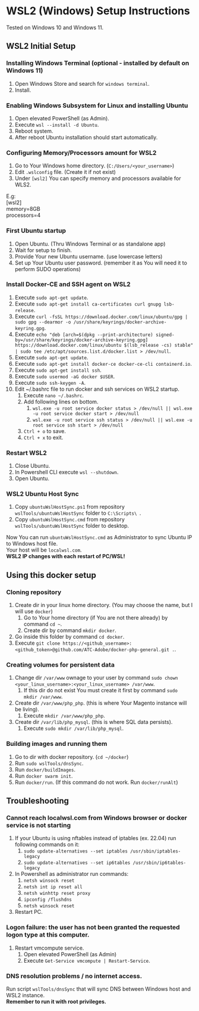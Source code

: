 # WSL2 (Windows) Setup Instructions
Tested on Windows 10 and Windows 11.

## WSL2 Initial Setup

### Installing Windows Terminal (optional - installed by default on Windows 11)

1. Open Windows Store and search for `windows terminal`.
2. Install.

### Enabling Windows Subsystem for Linux and installing Ubuntu

1. Open elevated PowerShell (as Admin).
2. Execute `wsl --install -d Ubuntu`.
3. Reboot system.
4. After reboot Ubuntu installation should start automatically.

### Configuring Memory/Processors amount for WSL2

1. Go to Your Windows home directory. (`C:/Users/<your_username>`)
2. Edit `.wslconfig` file. (Create it if not exist)
3. Under `[wsl2]` You can specify memory and processors available for WLS2.

E.g:\
[wsl2]\
memory=8GB\
processors=4

### First Ubuntu startup

1. Open Ubuntu. (Thru Windows Terminal or as standalone app)
2. Wait for setup to finish.
3. Provide Your new Ubuntu username. (use lowercase letters)
4. Set up Your Ubuntu user password. (remember it as You will need it to perform SUDO operations)

### Install Docker-CE and SSH agent on WSL2

1. Execute `sudo apt-get update`.
2. Execute `sudo apt-get install ca-certificates curl gnupg lsb-release`.
3. Execute `curl -fsSL https://download.docker.com/linux/ubuntu/gpg | sudo gpg --dearmor -o /usr/share/keyrings/docker-archive-keyring.gpg`.
4. Execute `echo "deb [arch=$(dpkg --print-architecture) signed-by=/usr/share/keyrings/docker-archive-keyring.gpg] https://download.docker.com/linux/ubuntu $(lsb_release -cs) stable" | sudo tee /etc/apt/sources.list.d/docker.list > /dev/null`.
5. Execute `sudo apt-get update`.
6. Execute `sudo apt-get install docker-ce docker-ce-cli containerd.io`.
7. Execute `sudo apt-get install ssh`.
8. Execute `sudo usermod -aG docker $USER`.
9. Execute `sudo ssh-keygen -A`.
10. Edit ~/.bashrc file to run docker and ssh services on WSL2 startup.
    1. Execute `nano ~/.bashrc`.
    2. Add following lines on bottom.
       1. `wsl.exe -u root service docker status > /dev/null || wsl.exe -u root service docker start > /dev/null`
       2. `wsl.exe -u root service ssh status > /dev/null || wsl.exe -u root service ssh start > /dev/null`
    3. `Ctrl + o` to save.
    4. `Ctrl + x` to exit.

### Restart WSL2

1. Close Ubuntu.
2. In Powershell CLI execute `wsl --shutdown`.
3. Open Ubuntu.

### WSL2 Ubuntu Host Sync

1. Copy `ubuntuWslHostSync.ps1` from repository `wslTools/ubuntuWslHostSync` folder to `C:\Scripts\ `.
2. Copy `ubuntuWslHostSync.cmd` from repository `wslTools/ubuntuWslHostSync` folder to desktop.

Now You can run `ubuntuWslHostSync.cmd` as Administrator to sync Ubuntu IP to Windows host file.\
Your host will be `localwsl.com`.\
**WSL2 IP changes with each restart of PC/WSL!**

## Using this docker setup

### Cloning repository

1. Create dir in your linux home directory. (You may choose the name, but I will use `docker`)
   1. Go to Your home directory (if You are not there already) by command `cd ~`.
   2. Create dir by command `mkdir docker`.
2. Go inside this folder by command `cd docker`.
3. Execute `git clone https://<github_username>:<github_token>@github.com/ATC-Adobe/docker-php-general.git .`.

### Creating volumes for persistent data

1. Change dir `/var/www` ownage to your user by command `sudo chown <your_linux_username>:<your_linux_username> /var/www`.
   1. If this dir do not exist You must create it first by command `sudo mkdir /var/www`.
2. Create dir `/var/www/php_php`. (this is where Your Magento instance will be living).
   1. Execute `mkdir /var/www/php_php`.
3. Create dir `/var/lib/php_mysql`. (this is where SQL data persists).
   1. Execute `sudo mkdir /var/lib/php_mysql`.

### Building images and running them

1. Go to dir with docker repository. (`cd ~/docker`)
2. Run `sudo wslTools/dnsSync`.
3. Run `docker/buildImages`.
4. Run `docker swarm init`.
5. Run `docker/run`. (If this command do not work. Run `docker/runAlt`)

## Troubleshooting

### Cannot reach localwsl.com from Windows browser or docker service is not starting

1. If your Ubuntu is using nftables instead of iptables (ex. 22.04) run following commands on it:
   1. `sudo update-alternatives --set iptables /usr/sbin/iptables-legacy`
   2. `sudo update-alternatives --set ip6tables /usr/sbin/ip6tables-legacy`
2. In Powershell as administrator run commands:
   1. `netsh winsock reset`
   2. `netsh int ip reset all`
   3. `netsh winhttp reset proxy`
   4. `ipconfig /flushdns`
   5. `netsh winsock reset`
3. Restart PC.

### Logon failure: the user has not been granted the requested logon type at this computer.

1. Restart vmcompute service.
   1. Open elevated PowerShell (as Admin)
   2. Execute `Get-Service vmcompute | Restart-Service`.

### DNS resolution problems / no internet access.

Run script `wslTools/dnsSync` that will sync DNS between Windows host and WSL2 instance.\
**Remember to run it with root privileges.**
